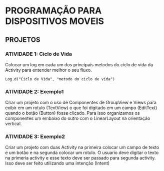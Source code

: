# PROGRAMAÇÃO PARA DISPOSITIVOS MOVEIS


## PROJETOS

### ATIVIDADE 1: Ciclo de Vida

Colocar um log em cada um dos principais metodos do ciclo de vida da Activity para entender melhor o seu fluxo.

``` 
Log.d("Ciclo de Vida", "metodo do ciclo de vida")
````


### ATIVIDADE 2: Exemplo1

Criar um projeto com o uso de Componentes de GroupView e Views para exibir em um rotulo (TextView) o que foi digitado em um campo (EditText) quando o botão (Button) fosse clicado. Para isso organizamos os componentes um embaixo do outro com o LinearLayout na orientação vertical. 

### ATIVIDADE 3: Exemplo2

Criar um projeto com duas Activity na primeira colocar um campo de texto e um botão e na segunda colocar um rotulo. O usuario deve digitar o texto na primeria activity e esse texto deve ser passado para segunda activity. Isso deve ser feito utilizando uma intenção (Intent)


